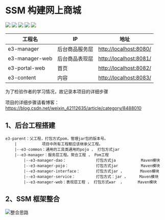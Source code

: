 # SSM 构建网上商城

![](https://img.shields.io/badge/Windows-10-green.svg) 
![](https://img.shields.io/badge/IDEA-2018.2.1-green.svg) 
![](https://img.shields.io/badge/Java-1.8-blue.svg) 
![](https://img.shields.io/badge/Tomcat-8.5-blue.svg) 
![](https://img.shields.io/badge/Maven-3.3.9-blue.svg) 

   | 工程名                |    IP               |                     地址                         |
   | --------------------- | ------------------- | ------------------------------------------------ |
   | e3-manager            |   后台商品服务层    | [http://localhost:8080/](http://localhost:8080/) |
   | e3-manager-web        |   后台商品表现层    | [http://localhost:8081/](http://localhost:8081/) |
   | e3-portal-web         |   首页              | [http://localhost:8082/](http://localhost:8082/) |
   | e3-content            |   内容              | [http://localhost:8083/](http://localhost:8083/) |


为了检验作者的学习情况，故记录本项目的详细步骤

项目的详细步骤请看博客：
https://blog.csdn.net/weixin_42112635/article/category/8488010

## 1、后台工程搭建
    e3-parent：父工程，打包方式pom，管理jar包的版本号。
        |           项目中所有工程都应该继承父工程。
        |--e3-common：通用的工具类通用的pojo ， 打包方式jar
        |--e3-manager：服务层工程。聚合工程 ， Pom工程
            |--e3-manager-dao：             打包方式ja           Maven模块
            |--e3-manager-pojo：            打包方式jar          Maven模块
            |--e3-manager-interface：       打包方式jar ，       Maven模块
            |--e3-manager-service：         打包方式：jar ，     Maven模块
            |--e3-manager-web：表现层工程 ， 打包方式war  ，      Maven模块


## 2、SSM 框架整合
![整合思路](https://img-blog.csdnimg.cn/20181129222714386.png?x-oss-process=image/watermark,type_ZmFuZ3poZW5naGVpdGk,shadow_10,text_aHR0cHM6Ly9ibG9nLmNzZG4ubmV0L3dlaXhpbl80MjExMjYzNQ==,size_16,color_FFFFFF,t_70)


